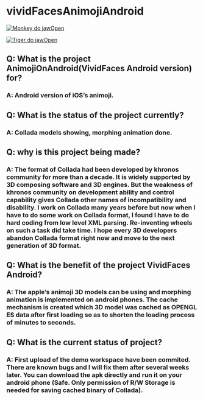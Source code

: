 # vividFacesAnimojiAndroid

[![Monkey do jawOpen](https://img.youtube.com/vi/jHnush1ccrw/0.jpg)](https://www.youtube.com/watch?v=jHnush1ccrw)


[![Tiger do jawOpen](https://img.youtube.com/vi/_5OxQwNUuQ4/0.jpg)](https://www.youtube.com/watch?v=_5OxQwNUuQ4)


## Q: What is the project AnimojiOnAndroid(VividFaces Android version) for?
### A: Android version of iOS’s animoji.


## Q: What is the status of the project currently?
### A: Collada models showing, morphing animation done.


## Q: why is this project being made?
### A: The format of Collada had been developed by khronos community for more than a decade. It is widely supported by 3D composing software and 3D engines. But the weakness of khronos community on development ability and control capability gives Collada other names of incompatibility and disability. I work on Collada many years before but now when I have to do some work on Collada format, I found I have to do hard coding from low level XML parsing. Re-inventing wheels on such a task did take time. I hope every 3D developers abandon Collada format right now and move to the next generation of 3D format. 


## Q: What is the benefit of the project VividFaces Android?
### A: The apple’s animoji 3D models can be using and morphing animation is implemented on android phones. The cache mechanism is created which 3D model was cached as OPENGL ES data after first loading so as to shorten the loading process of minutes to seconds.


## Q: What is the current status of project?
### A: First upload of the demo workspace have been commited. There are known bugs and I will fix them after several weeks later. You can download the apk directly and run it on your android phone (Safe. Only permission of R/W Storage is needed for saving cached binary of Collada). 
